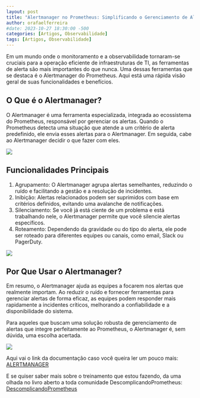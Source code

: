 ```yaml
---
layout: post
title: "Alertmanager no Prometheus: Simplificando o Gerenciamento de Alertas"
author: orafaelferreira
#date: 2023-10-27 18:30:00 -500
categories: [Artigos, Observabilidade]
tags: [Artigos, Observabilidade]
---
```


Em um mundo onde o monitoramento e a observabilidade tornaram-se cruciais para a operação eficiente de infraestruturas de TI, as ferramentas de alerta são mais importantes do que nunca. Uma dessas ferramentas que se destaca é o Alertmanager do Prometheus. Aqui está uma rápida visão geral de suas funcionalidades e benefícios.

## O Que é o Alertmanager?

O Alertmanager é uma ferramenta especializada, integrada ao ecossistema do Prometheus, responsável por gerenciar os alertas. Quando o Prometheus detecta uma situação que atende a um critério de alerta predefinido, ele envia esses alertas para o Alertmanager. Em seguida, cabe ao Alertmanager decidir o que fazer com eles.

![](https://stoblobcertificados011.blob.core.windows.net/imagens-blog/artigos/2023-08-14-artigo-prometheus1.png)

## Funcionalidades Principais

1. Agrupamento: O Alertmanager agrupa alertas semelhantes, reduzindo o ruído e facilitando a gestão e a resolução de incidentes.
2. Inibição: Alertas relacionados podem ser suprimidos com base em critérios definidos, evitando uma avalanche de notificações.
3. Silenciamento: Se você já está ciente de um problema e está trabalhando nele, o Alertmanager permite que você silencie alertas específicos.
4. Roteamento: Dependendo da gravidade ou do tipo do alerta, ele pode ser roteado para diferentes equipes ou canais, como email, Slack ou PagerDuty.

![](https://stoblobcertificados011.blob.core.windows.net/imagens-blog/artigos/2023-08-14-artigo-prometheus2.png)

## Por Que Usar o Alertmanager?

Em resumo, o Alertmanager ajuda as equipes a focarem nos alertas que realmente importam. Ao reduzir o ruído e fornecer ferramentas para gerenciar alertas de forma eficaz, as equipes podem responder mais rapidamente a incidentes críticos, melhorando a confiabilidade e a disponibilidade do sistema.

Para aqueles que buscam uma solução robusta de gerenciamento de alertas que integre perfeitamente ao Prometheus, o Alertmanager é, sem dúvida, uma escolha acertada.

![](https://stoblobcertificados011.blob.core.windows.net/imagens-blog/artigos/2023-08-14-artigo-prometheus3.png)

Aqui vai o link da documentação caso você queira ler um pouco mais: <i class="fa-solid fa-link"></i> [ALERTMANAGER](https://prometheus.io/docs/alerting/latest/alertmanager/)

E se quiser saber mais sobre o treinamento que estou fazendo, da uma olhada no livro aberto a toda comunidade DescomplicandoPrometheus: <i class="fa-solid fa-link"></i> [DescomplicandoPrometheus](https://github.com/badtuxx/DescomplicandoPrometheus/tree/main)